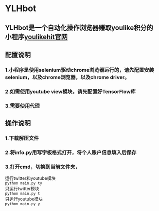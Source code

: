# YLHbot
## YLHbot是一个自动化操作浏览器赚取youlike积分的小程序[youlikehit官网](https://www.youlikehits.com/stats.php)  
## 配置说明
### 1.小程序是使用selenium驱动chrome浏览器运行的，请先配置安装selenium，以及chrome浏览器，以及chrome driver。  
### 2.如需使用youtube view模块，请先配置好TensorFlow库  
### 3.需要使用代理  
## 操作说明  
### 1.下载解压文件      
### 2.将info.py用写字板格式打开，将个人账户信息填入后保存  
### 3.打开cmd，切换到当前文件夹，
   运行twitter和youtube模块  
     `python main.py ty`    
   只运行twitter模块  
    `python main.py t`    
   只运行youtube模块  
    `python main.py y`    
    
    
